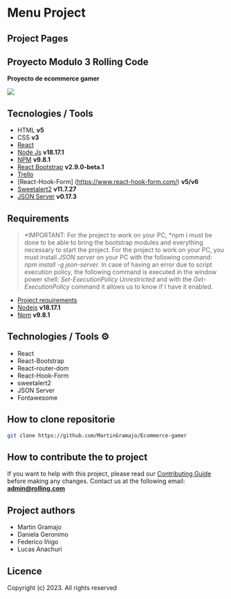 # Menu Project

## Project Pages
## Proyecto Modulo 3 Rolling Code

**Proyecto de ecommerce gamer**

<img src="./src/assets/logo.png">

## Tecnologies / Tools

- HTML **v5**
- CSS **v3**
- [React](https://es.react.dev/)
- [Node Js](https://nodejs.org/es) **v18.17.1**
- [NPM](https://www.npmjs.com/) **v9.8.1**
- [React Bootstrap](https://react-bootstrap.github.io/) **v2.9.0-beta.1**
- [Trello](https://trello.com/b/4h4qvy8X/grupo-4-rcs)
- [React-Hook-Form] (https://www.react-hook-form.com/) **v5/v6**
- [Sweetalert2](https://sweetalert2.github.io/) **v11.7.27**
- [JSON Server](https://www.npmjs.com/package/json-server) **v0.17.3**

## Requirements

> *IMPORTANT: For the project to work on your PC, *npm i must be done to be able to bring the bootstrap modules and everything necessary to start the project.
> For the project to work on your PC, you must install _JSON server_ on your PC with the following command: _npm install -g json-server._
> In case of having an error due to script execution policy, the following command is executed in the window power shell: _Set-ExecutionPolicy Unrestricted_ and with the _Get-ExecutionPolicy_ command it allows us to know if I have it enabled.

- [Project requirements](https://drive.google.com/file/d/10pFRMiGUFXSEBanlQbjBNYhrjtpnz66e/view)
- [Nodejs](https://nodejs.org/en/) **v18.17.1**
- [Npm](https://www.npmjs.com/) **v9.8.1**

## Technologies / Tools ⚙

- React
- React-Bootstrap
- React-router-dom
- React-Hook-Form
- sweetalert2
- JSON Server
- Fontawesome

## How to clone repositorie

```bash
git clone https://github.com/MartinGramajo/Ecommerce-gamer
```

## How to contribute the to project

If you want to help with this project, please read our [Contributing Guide](CONTRIBUTING.md) before making any changes. Contact us at the following email: **admin@rolling.com**

## Project authors

- Martin Gramajo
- Daniela Geronimo
- Federico Iñigo
- Lucas Anachuri

## Licence

Copyright (c) 2023. All rights reserved
